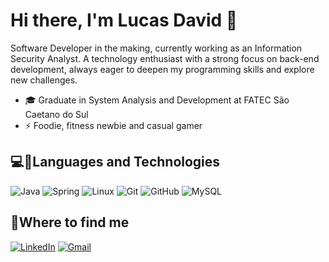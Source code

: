 # Hi there, I'm Lucas David 👋

Software Developer in the making, currently working as an Information Security Analyst. A technology enthusiast with a strong focus on back-end development, always eager to deepen my programming skills and explore new challenges.

- 🎓 Graduate in System Analysis and Development at FATEC São Caetano do Sul
- ⚡ Foodie, fitness newbie and casual gamer

## 💻🚀Languages and Technologies
![Java](https://img.shields.io/badge/java-%23ED8B00.svg?style=for-the-badge&logo=openjdk&logoColor=white)
![Spring](https://img.shields.io/badge/spring-%236DB33F.svg?style=for-the-badge&logo=spring&logoColor=white)
![Linux](https://img.shields.io/badge/Linux-FCC624?style=for-the-badge&logo=linux&logoColor=black)
![Git](https://img.shields.io/badge/git-%23F05033.svg?style=for-the-badge&logo=git&logoColor=white)
![GitHub](https://img.shields.io/badge/github-%23121011.svg?style=for-the-badge&logo=github&logoColor=white)
![MySQL](https://img.shields.io/badge/mysql-4479A1.svg?style=for-the-badge&logo=mysql&logoColor=white)
  
## 📱Where to find me
[![LinkedIn](https://img.shields.io/badge/linkedin-%230077B5.svg?style=for-the-badge&logo=linkedin&logoColor=white)](https://linkedin.com/in/lucas-david-dos-santos-276066167/)
[![Gmail](https://img.shields.io/badge/Gmail-D14836?style=for-the-badge&logo=gmail&logoColor=white)](mailto:santoslucasdavid@gmail.com)




